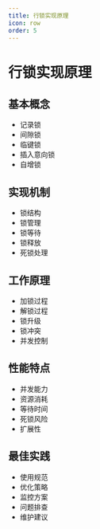 ```yaml
---
title: 行锁实现原理
icon: row
order: 5
---
```


# 行锁实现原理

## 基本概念
- 记录锁
- 间隙锁
- 临键锁
- 插入意向锁
- 自增锁

## 实现机制
- 锁结构
- 锁管理
- 锁等待
- 锁释放
- 死锁处理

## 工作原理
- 加锁过程
- 解锁过程
- 锁升级
- 锁冲突
- 并发控制

## 性能特点
- 并发能力
- 资源消耗
- 等待时间
- 死锁风险
- 扩展性

## 最佳实践
- 使用规范
- 优化策略
- 监控方案
- 问题排查
- 维护建议

